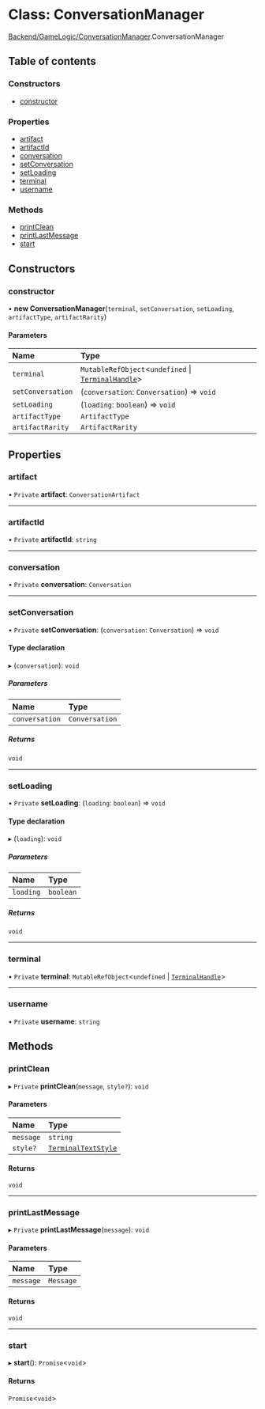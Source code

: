 # Class: ConversationManager

[Backend/GameLogic/ConversationManager](../modules/Backend_GameLogic_ConversationManager.md).ConversationManager

## Table of contents

### Constructors

- [constructor](Backend_GameLogic_ConversationManager.ConversationManager.md#constructor)

### Properties

- [artifact](Backend_GameLogic_ConversationManager.ConversationManager.md#artifact)
- [artifactId](Backend_GameLogic_ConversationManager.ConversationManager.md#artifactid)
- [conversation](Backend_GameLogic_ConversationManager.ConversationManager.md#conversation)
- [setConversation](Backend_GameLogic_ConversationManager.ConversationManager.md#setconversation)
- [setLoading](Backend_GameLogic_ConversationManager.ConversationManager.md#setloading)
- [terminal](Backend_GameLogic_ConversationManager.ConversationManager.md#terminal)
- [username](Backend_GameLogic_ConversationManager.ConversationManager.md#username)

### Methods

- [printClean](Backend_GameLogic_ConversationManager.ConversationManager.md#printclean)
- [printLastMessage](Backend_GameLogic_ConversationManager.ConversationManager.md#printlastmessage)
- [start](Backend_GameLogic_ConversationManager.ConversationManager.md#start)

## Constructors

### constructor

• **new ConversationManager**(`terminal`, `setConversation`, `setLoading`, `artifactType`, `artifactRarity`)

#### Parameters

| Name              | Type                                                                                                            |
| :---------------- | :-------------------------------------------------------------------------------------------------------------- |
| `terminal`        | `MutableRefObject`<`undefined` \| [`TerminalHandle`](../interfaces/Frontend_Views_Terminal.TerminalHandle.md)\> |
| `setConversation` | (`conversation`: `Conversation`) => `void`                                                                      |
| `setLoading`      | (`loading`: `boolean`) => `void`                                                                                |
| `artifactType`    | `ArtifactType`                                                                                                  |
| `artifactRarity`  | `ArtifactRarity`                                                                                                |

## Properties

### artifact

• `Private` **artifact**: `ConversationArtifact`

---

### artifactId

• `Private` **artifactId**: `string`

---

### conversation

• `Private` **conversation**: `Conversation`

---

### setConversation

• `Private` **setConversation**: (`conversation`: `Conversation`) => `void`

#### Type declaration

▸ (`conversation`): `void`

##### Parameters

| Name           | Type           |
| :------------- | :------------- |
| `conversation` | `Conversation` |

##### Returns

`void`

---

### setLoading

• `Private` **setLoading**: (`loading`: `boolean`) => `void`

#### Type declaration

▸ (`loading`): `void`

##### Parameters

| Name      | Type      |
| :-------- | :-------- |
| `loading` | `boolean` |

##### Returns

`void`

---

### terminal

• `Private` **terminal**: `MutableRefObject`<`undefined` \| [`TerminalHandle`](../interfaces/Frontend_Views_Terminal.TerminalHandle.md)\>

---

### username

• `Private` **username**: `string`

## Methods

### printClean

▸ `Private` **printClean**(`message`, `style?`): `void`

#### Parameters

| Name      | Type                                                                              |
| :-------- | :-------------------------------------------------------------------------------- |
| `message` | `string`                                                                          |
| `style?`  | [`TerminalTextStyle`](../enums/Frontend_Utils_TerminalTypes.TerminalTextStyle.md) |

#### Returns

`void`

---

### printLastMessage

▸ `Private` **printLastMessage**(`message`): `void`

#### Parameters

| Name      | Type      |
| :-------- | :-------- |
| `message` | `Message` |

#### Returns

`void`

---

### start

▸ **start**(): `Promise`<`void`\>

#### Returns

`Promise`<`void`\>
